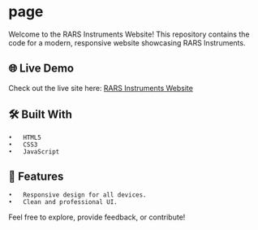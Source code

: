 # page
Welcome to the RARS Instruments Website! This repository contains the code for a modern, responsive website showcasing RARS Instruments.

## 🌐 Live Demo

Check out the live site here: [RARS Instruments Website](https://rars-instruments-company.github.io/page/)

## 🛠️ Built With
	•	HTML5
	•	CSS3
	•	JavaScript

## 🚀 Features
	•	Responsive design for all devices.
	•	Clean and professional UI.

Feel free to explore, provide feedback, or contribute!